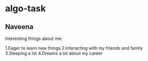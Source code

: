 # algo-task

## Naveena

Interesting things about me:

1.Eager to learn new things 
2.Interacting with my friends and family
3.Sleeping a lot
4.Dreams a lot about my career

